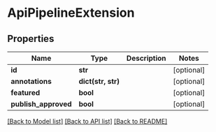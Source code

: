 # ApiPipelineExtension

## Properties
Name | Type | Description | Notes
------------ | ------------- | ------------- | -------------
**id** | **str** |  | [optional] 
**annotations** | **dict(str, str)** |  | [optional] 
**featured** | **bool** |  | [optional] 
**publish_approved** | **bool** |  | [optional] 

[[Back to Model list]](../README.md#documentation-for-models) [[Back to API list]](../README.md#documentation-for-api-endpoints) [[Back to README]](../README.md)


